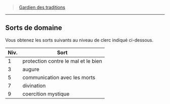 ﻿---
!Generic
Id: cleric_traditions_hd.md#sorts-de-domaine
ParentLink: cleric_traditions_hd.md#gardien-des-traditions
Name: Sorts de domaine
ParentName: Gardien des traditions
NameLevel: 2
---
> [Gardien des traditions](hd_cleric_traditions.md)

---

## Sorts de domaine

Vous obtenez les sorts suivants au niveau de clerc indiqué ci-dessous.

|Niv.|Sort|
|---|---|
|1|protection contre le mal et le bien|
|3|augure|
|5|communication avec les morts|
|7|divination|
|9|coercition mystique|

